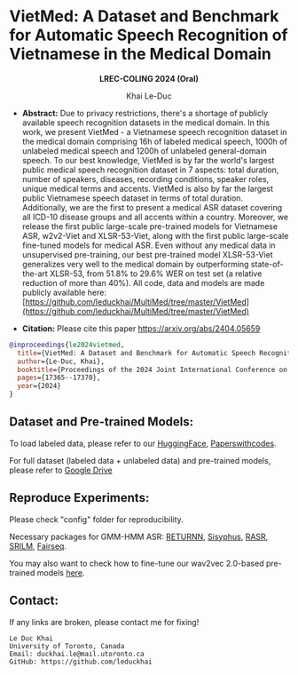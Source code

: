 # VietMed: A Dataset and Benchmark for Automatic Speech Recognition of Vietnamese in the Medical Domain 

**<div align="center">LREC-COLING 2024 (Oral)</div>**

<div align="center">Khai Le-Duc</div>

* **Abstract:**
Due to privacy restrictions, there's a shortage of publicly available speech recognition datasets in the medical domain. In this work, we present VietMed - a Vietnamese speech recognition dataset in the medical domain comprising 16h of labeled medical speech, 1000h of unlabeled medical speech and 1200h of unlabeled general-domain speech. To our best knowledge, VietMed is by far the world's largest public medical speech recognition dataset in 7 aspects: total duration, number of speakers, diseases, recording conditions, speaker roles, unique medical terms and accents. VietMed is also by far the largest public Vietnamese speech dataset in terms of total duration. Additionally, we are the first to present a medical ASR dataset covering all ICD-10 disease groups and all accents within a country. Moreover, we release the first public large-scale pre-trained models for Vietnamese ASR, w2v2-Viet and XLSR-53-Viet, along with the first public large-scale fine-tuned models for medical ASR. Even without any medical data in unsupervised pre-training, our best pre-trained model XLSR-53-Viet generalizes very well to the medical domain by outperforming state-of-the-art XLSR-53, from 51.8% to 29.6% WER on test set (a relative reduction of more than 40%). All code, data and models are made publicly available here: [https://github.com/leduckhai/MultiMed/tree/master/VietMed](https://github.com/leduckhai/MultiMed/tree/master/VietMed)
    
* **Citation:**
Please cite this paper https://arxiv.org/abs/2404.05659

``` bibtex
@inproceedings{le2024vietmed,
  title={VietMed: A Dataset and Benchmark for Automatic Speech Recognition of Vietnamese in the Medical Domain},
  author={Le-Duc, Khai},
  booktitle={Proceedings of the 2024 Joint International Conference on Computational Linguistics, Language Resources and Evaluation (LREC-COLING 2024)},
  pages={17365--17370},
  year={2024}
}
```

## Dataset and Pre-trained Models:

To load labeled data, please refer to our [HuggingFace](https://huggingface.co/datasets/leduckhai/VietMed), [Paperswithcodes](https://paperswithcode.com/dataset/vietmed).

For full dataset (labeled data + unlabeled data) and pre-trained models, please refer to [Google Drive](https://drive.google.com/drive/folders/1hsoB_xjWh66glKg3tQaSLm4S1SVPyANP?usp=sharing)


## Reproduce Experiments:
Please check "config" folder for reproducibility.

Necessary packages for GMM-HMM ASR: [RETURNN](https://github.com/rwth-i6/returnn), [Sisyphus](https://github.com/rwth-i6/sisyphus), [RASR](https://github.com/rwth-i6/rasr), [SRILM](http://www.speech.sri.com/projects/srilm/), [Fairseq](https://github.com/facebookresearch/fairseq).

You may also want to check how to fine-tune our wav2vec 2.0-based pre-trained models [here](https://github.com/facebookresearch/fairseq/blob/main/examples/wav2vec/README.md).

## Contact:

If any links are broken, please contact me for fixing!

```
Le Duc Khai
University of Toronto, Canada
Email: duckhai.le@mail.utoronto.ca
GitHub: https://github.com/leduckhai
```
